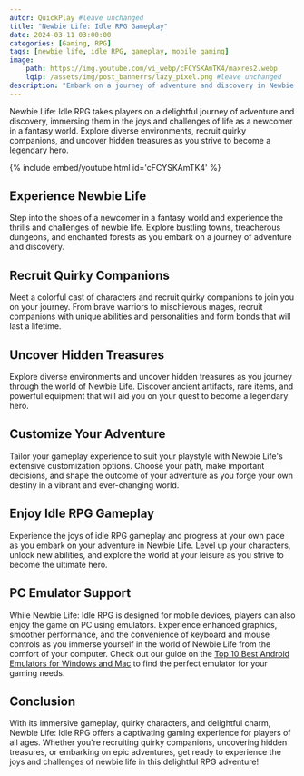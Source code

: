 ```yaml
---
autor: QuickPlay #leave unchanged
title: "Newbie Life: Idle RPG Gameplay"
date: 2024-03-11 03:00:00
categories: [Gaming, RPG]
tags: [newbie life, idle RPG, gameplay, mobile gaming]
image: 
    path: https://img.youtube.com/vi_webp/cFCYSKAmTK4/maxres2.webp 
    lqip: /assets/img/post_bannerrs/lazy_pixel.png #leave unchanged
description: "Embark on a journey of adventure and discovery in Newbie Life: Idle RPG, a charming mobile game that lets you experience the joys and challenges of life as a newcomer in a fantasy world. Explore diverse environments, recruit quirky companions, and uncover hidden treasures as you strive to become a legendary hero. Discover its immersive gameplay, quirky characters, and how to make the most of your newbie life in this delightful RPG adventure."
---
```


Newbie Life: Idle RPG takes players on a delightful journey of adventure and discovery, immersing them in the joys and challenges of life as a newcomer in a fantasy world. Explore diverse environments, recruit quirky companions, and uncover hidden treasures as you strive to become a legendary hero.

{% include embed/youtube.html id='cFCYSKAmTK4' %}

## Experience Newbie Life
Step into the shoes of a newcomer in a fantasy world and experience the thrills and challenges of newbie life. Explore bustling towns, treacherous dungeons, and enchanted forests as you embark on a journey of adventure and discovery.

## Recruit Quirky Companions
Meet a colorful cast of characters and recruit quirky companions to join you on your journey. From brave warriors to mischievous mages, recruit companions with unique abilities and personalities and form bonds that will last a lifetime.

## Uncover Hidden Treasures
Explore diverse environments and uncover hidden treasures as you journey through the world of Newbie Life. Discover ancient artifacts, rare items, and powerful equipment that will aid you on your quest to become a legendary hero.

## Customize Your Adventure
Tailor your gameplay experience to suit your playstyle with Newbie Life's extensive customization options. Choose your path, make important decisions, and shape the outcome of your adventure as you forge your own destiny in a vibrant and ever-changing world.

## Enjoy Idle RPG Gameplay
Experience the joys of idle RPG gameplay and progress at your own pace as you embark on your adventure in Newbie Life. Level up your characters, unlock new abilities, and explore the world at your leisure as you strive to become the ultimate hero.

## PC Emulator Support
While Newbie Life: Idle RPG is designed for mobile devices, players can also enjoy the game on PC using emulators. Experience enhanced graphics, smoother performance, and the convenience of keyboard and mouse controls as you immerse yourself in the world of Newbie Life from the comfort of your computer. Check out our guide on the [Top 10 Best Android Emulators for Windows and Mac](https://quickplaymobile.github.io/posts/Top-10-Best-Android-Emulators-for-Windows-and-Mac/) to find the perfect emulator for your gaming needs.

## Conclusion
With its immersive gameplay, quirky characters, and delightful charm, Newbie Life: Idle RPG offers a captivating gaming experience for players of all ages. Whether you're recruiting quirky companions, uncovering hidden treasures, or embarking on epic adventures, get ready to experience the joys and challenges of newbie life in this delightful RPG adventure!

